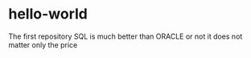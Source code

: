 # hello-world
The first repository
SQL is much better than ORACLE
or not it does not matter only the price
